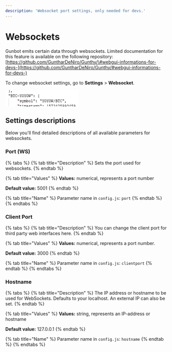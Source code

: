 ```yaml
---
description: 'Websocket port settings, only needed for devs.'
---
```


# Websockets

Gunbot emits certain data through websockets. Limited documentation for this feature is available on the following repository: [https://github.com/GuntharDeNiro/Gunthy/\#webgui-informations-for-devs-](https://github.com/GuntharDeNiro/Gunthy/#webgui-informations-for-devs-)

To change websocket settings, go to **Settings** &gt; **Websocket**.

![](../../.gitbook/assets/image%20%2865%29.png)

## Settings descriptions

Below you'll find detailed descriptions of all available parameters for websockets.

### Port \(WS\)

{% tabs %}
{% tab title="Description" %}
Sets the port used for websockets.
{% endtab %}

{% tab title="Values" %}
**Values:** numerical, represents a port number

**Default value:** 5001
{% endtab %}

{% tab title="Name" %}
Parameter name in `config.js`: `port`
{% endtab %}
{% endtabs %}

### Client Port

{% tabs %}
{% tab title="Description" %}
You can change the client port for third party web interfaces here.
{% endtab %}

{% tab title="Values" %}
**Values:** numerical, represents a port number.

**Default value:** 3000
{% endtab %}

{% tab title="Name" %}
Parameter name in `config.js`: `clientport`
{% endtab %}
{% endtabs %}

### Hostname

{% tabs %}
{% tab title="Description" %}
The IP address or hostname to be used for WebSockets. Defaults to your localhost. An external IP can also be set.
{% endtab %}

{% tab title="Values" %}
**Values:** string, represents an IP-address or hostname

**Default value:** 127.0.0.1
{% endtab %}

{% tab title="Name" %}
Parameter name in `config.js`: `hostname`
{% endtab %}
{% endtabs %}

